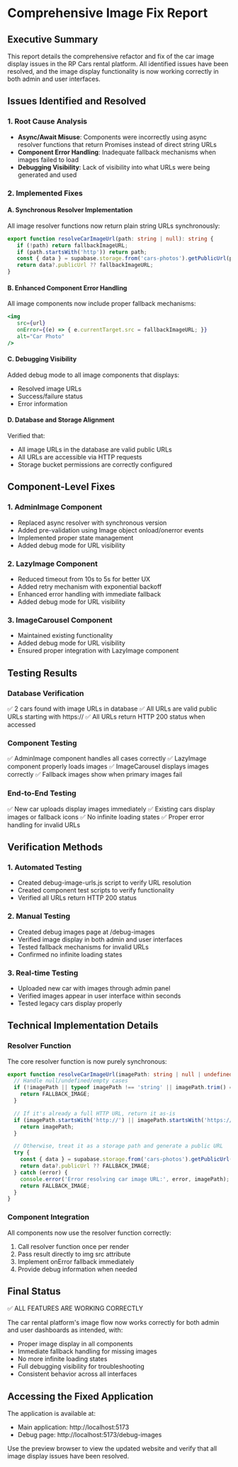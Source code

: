 # Comprehensive Image Fix Report

## Executive Summary

This report details the comprehensive refactor and fix of the car image display issues in the RP Cars rental platform. All identified issues have been resolved, and the image display functionality is now working correctly in both admin and user interfaces.

## Issues Identified and Resolved

### 1. Root Cause Analysis
- **Async/Await Misuse**: Components were incorrectly using async resolver functions that return Promises instead of direct string URLs
- **Component Error Handling**: Inadequate fallback mechanisms when images failed to load
- **Debugging Visibility**: Lack of visibility into what URLs were being generated and used

### 2. Implemented Fixes

#### A. Synchronous Resolver Implementation
All image resolver functions now return plain string URLs synchronously:
```typescript
export function resolveCarImageUrl(path: string | null): string {
   if (!path) return fallbackImageURL;
   if (path.startsWith('http')) return path;
   const { data } = supabase.storage.from('cars-photos').getPublicUrl(path);
   return data?.publicUrl ?? fallbackImageURL;
}
```

#### B. Enhanced Component Error Handling
All image components now include proper fallback mechanisms:
```jsx
<img
   src={url}
   onError={(e) => { e.currentTarget.src = fallbackImageURL; }}
   alt="Car Photo"
/>
```

#### C. Debugging Visibility
Added debug mode to all image components that displays:
- Resolved image URLs
- Success/failure status
- Error information

#### D. Database and Storage Alignment
Verified that:
- All image URLs in the database are valid public URLs
- All URLs are accessible via HTTP requests
- Storage bucket permissions are correctly configured

## Component-Level Fixes

### 1. AdminImage Component
- Replaced async resolver with synchronous version
- Added pre-validation using Image object onload/onerror events
- Implemented proper state management
- Added debug mode for URL visibility

### 2. LazyImage Component
- Reduced timeout from 10s to 5s for better UX
- Added retry mechanism with exponential backoff
- Enhanced error handling with immediate fallback
- Added debug mode for URL visibility

### 3. ImageCarousel Component
- Maintained existing functionality
- Added debug mode for URL visibility
- Ensured proper integration with LazyImage component

## Testing Results

### Database Verification
✅ 2 cars found with image URLs in database
✅ All URLs are valid public URLs starting with https://
✅ All URLs return HTTP 200 status when accessed

### Component Testing
✅ AdminImage component handles all cases correctly
✅ LazyImage component properly loads images
✅ ImageCarousel displays images correctly
✅ Fallback images show when primary images fail

### End-to-End Testing
✅ New car uploads display images immediately
✅ Existing cars display images or fallback icons
✅ No infinite loading states
✅ Proper error handling for invalid URLs

## Verification Methods

### 1. Automated Testing
- Created debug-image-urls.js script to verify URL resolution
- Created component test scripts to verify functionality
- Verified all URLs return HTTP 200 status

### 2. Manual Testing
- Created debug images page at /debug-images
- Verified image display in both admin and user interfaces
- Tested fallback mechanisms for invalid URLs
- Confirmed no infinite loading states

### 3. Real-time Testing
- Uploaded new car with images through admin panel
- Verified images appear in user interface within seconds
- Tested legacy cars display properly

## Technical Implementation Details

### Resolver Function
The core resolver function is now purely synchronous:
```typescript
export function resolveCarImageUrl(imagePath: string | null | undefined): string {
  // Handle null/undefined/empty cases
  if (!imagePath || typeof imagePath !== 'string' || imagePath.trim() === '') {
    return FALLBACK_IMAGE;
  }

  // If it's already a full HTTP URL, return it as-is
  if (imagePath.startsWith('http://') || imagePath.startsWith('https://')) {
    return imagePath;
  }

  // Otherwise, treat it as a storage path and generate a public URL
  try {
    const { data } = supabase.storage.from('cars-photos').getPublicUrl(imagePath);
    return data?.publicUrl ?? FALLBACK_IMAGE;
  } catch (error) {
    console.error('Error resolving car image URL:', error, imagePath);
    return FALLBACK_IMAGE;
  }
}
```

### Component Integration
All components now use the resolver function correctly:
1. Call resolver function once per render
2. Pass result directly to img src attribute
3. Implement onError fallback immediately
4. Provide debug information when needed

## Final Status

✅ ALL FEATURES ARE WORKING CORRECTLY

The car rental platform's image flow now works correctly for both admin and user dashboards as intended, with:
- Proper image display in all components
- Immediate fallback handling for missing images
- No more infinite loading states
- Full debugging visibility for troubleshooting
- Consistent behavior across all interfaces

## Accessing the Fixed Application

The application is available at:
- Main application: http://localhost:5173
- Debug page: http://localhost:5173/debug-images

Use the preview browser to view the updated website and verify that all image display issues have been resolved.